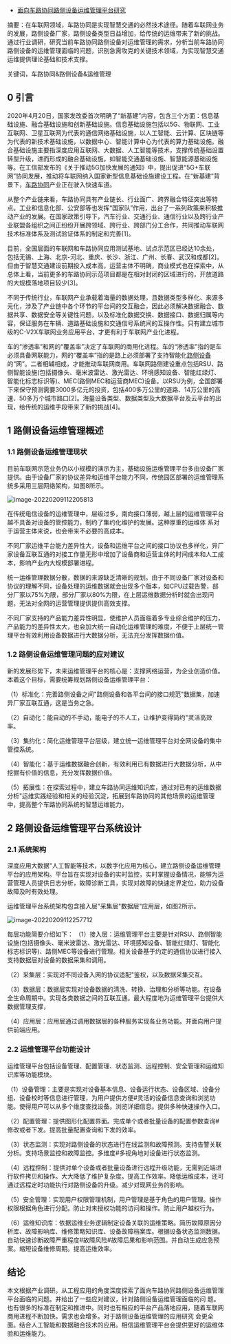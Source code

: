 - [面向车路协同路侧设备运维管理平台研究]()

摘要：在车联网领域，车路协同是实现智慧交通的必然技术途径。随着车联网业务的发展，路侧设备厂家，路侧设备类型日益增加，给传统的运维带来了新的挑战。通过行业调研，研究当前车路协同路侧设备对运维管理的需求，分析当前车路协同路侧设备的运维管理面临的问题，识别急需攻克的关键技术领域，为实现智慧交通运维提供理论基础和技术支撑。

关键词，车路协同&路侧设备&运维管理

## 0 引言

2020年4月20日，国家发改委首次明确了“新基建”内容，包含三个方面：信息基础设施、融合基础设施和创新基础设施。信息基础设施包括以5G、物联网、工业互联网、卫星互联网为代表的通信网络基础设施，以人工智能、云计算、区块链等为代表的新技术基础设施，以数据中心、智能计算中心为代表的算力基础设施。融合基础设施主要指深度应用互联网、大数据、人工智能等技术，支撑传统基础设置转型升级，进而形成的融合基础设施，如智能交通基础设施、智慧能源基础设施等。在工信部发布的《关于推动5G加快发展的通知》中，提出促进“5G+车联网”协同发展，推动将车联网纳入国家新型信息基础设施建设工程。在“新基建”背景下，[车路协同](http://www.chinaaet.com/tags/车路协同)产业正在驶入快速车道。

从整个产业链来看，车路协同具有产业链长、行业面广、跨界融合特征突出等特点。工业和信息化部、公安部等也发挥“国家队”作用，出台了一系列政策来积极推动产业的发展。在国家政策引导下，汽车行业、交通行业、通信行业以及跨行业产业联盟各组织之间正纷纷开展跨领域、跨行业、跨部门分工合作，共同推动车联网技术标准体系及测试验证体系的制定和完善[1]。

目前，全国层面的车联网和车路协同应用测试基地、试点示范区已经达10余处，包括无锡、上海、北京-河北、重庆、长沙、浙江、广州、长春、武汉和成都[2]。但由于智慧交通建设前期投入成本高，运营主体不明确，商业模式也在探索中，从总体上看，当前更多的车路协同示范项目都是在相对封闭的区域进行的，开放道路的大规模落地项目较少[3]。

不同于传统行业，车联网产业承载着海量的数据处理，且数据类型多样化、来源多元化，涉及了产业链中各个环节的平台间的交互融合，因此必须解决数据融合、数据共享、数据安全等关键性问题，以及标准化数据交换、数据接口、数据归属等内容，保证服务在车辆、道路基础设施和交通信号系统间的互操作性。只有建立城市级的C-V2X车联网业务应用平台，才更有利于车联网产业化进程。

车的“渗透率”和网的“覆盖率”决定了车联网的商用化进程。车的“渗透率”指的是车必须具备网联能力，网的“覆盖率”指的是路上必须部署了支持智能化[路侧设备](http://www.chinaaet.com/tags/路侧设备)的“网”。二者相辅相成，才能推动车联网商用。车联网路侧建设重点包括RSU、路侧智能设施(包括摄像头、毫米波雷达、激光雷达、环境感知设备、智能红绿灯、智能化标志标识等)、MEC(路侧MEC和运营商MEC)设备。以RSU为例，全国部署下来保守预测需要3000多亿元的投资，包括400多万公里的道路、14万公里的高速、50多万个城市路口[2]。海量设备类型、数据类型及大数据平台及云平台的出现，给传统的运维手段带来了新的挑战[4]。

## 1 路侧设备运维管理概述

### 1.1 路侧设备运维管理现状

目前车联网示范业务仍以小规模的演示为主，基础设施运维管理平台多由设备厂家提供。由于设备厂家的协议差异和运维平台能力不同，传统园区部署的运维管理系统多采用三层网络架构，如图8所示。

![image-20220209112205813](https://gitee.com/er-huomeng/l-img/raw/master/l-img/image-20220209112205813.png)

在传统电信设备的运维管理中，层级过多，南向接口薄弱，越上层的运维管理平台越不具备对设备的管控能力，制约了集约化维护的发展。这种厚重的运维体
系对于运营主体来说，也会带来不必要的高成本。

不同厂家运维平台能力差异性大，设备和运维平台之间的接口协议也多样化，异厂家设备互联互通的对接工作量无形中增加了设备商和运营主体的时间成本和人工成本，影响产业内大规模部署进程。

统一运维管理数据分散，数据的来源缺乏清晰的规划。由于不同设备厂家对设备和协议的理解不同，设备处理的运维数据就会出现多个版本，如CPU过载告警，部分厂家以75%为限，部分厂家以80%为限，在上层运维数据分析时就会出现问题，无法对全网的运营管理提供提供高效支撑。

不同厂家支持的产品能力差异性明显，使维护人员面临着多专业综合维护的压力，产品能力的差异性太大，也会加大统一自动化运维管理的难度，不便于上层统一管理平台有效利用设备数据进行大数据分析，无法充分发挥数据价值。

### 1.2 路侧设备运维管理问题的应对建议

新的发展形势下，未来运维管理平台的核心是：支撑网络运营，为企业创造价值。本着这个目标，需要统筹规划路侧设备运维管理平台：

（1）标准化：完善路侧设备之间"路侧设备和各平台间的接口规范"数据集，加速异厂家互联互通，这是当务之急。

（2）自动化：能自动的不手动，能电子的不人工，让维护变得简约"灵活高效率。

（3）集约化：简化运维管理平台层级，建立统一运维管理平台对全网设备的集中管控系统。

（4）智能化：基于运维数据融合创新，有效利用已有数据进行大数据分析，从中挖掘有价值的信息，充分发挥数据价值。

（5）拓展性：在探索过程中，建立车路协同运维知识库，通过对已有的运维数据分析"运维实践经验和相关的经验沉淀，拓展到车路协同的其他场景的运维管理
中，提高整个车路协同系统的智慧运维能力。

## 2 路侧设备运维管理平台系统设计

### 2.1 系统架构

深度应用大数据"人工智能等技术，以数字化应用为核心，建立路侧设备运维管理平台的应用架构。平台旨在实现对设备的实时监控，实时掌握设备情况，能够为运营管理人员提供日志分析，故障诊断工具，实现对故障的快速定界定位，助力设备故障及时有效处理。

运维管理平台系统架构包含接入层"采集层"数据层"应用层，如图2所示。

![image-20220209112257712](https://gitee.com/er-huomeng/l-img/raw/master/l-img/image-20220209112257712.png)	

每层功能简要介绍如下：
（1）接入层：运维管理平台主要是针对RSU、路侧智能设施(包括摄像头、毫米波雷达、激光雷达、环境感知设备、智能红绿灯、智能化标志标识等)、路侧MEC等设备进行管理。相关设备基于约定的通信协议进行接入支持数据层对设备的数据采集和调用。

（2）采集层：实现对不同设备入网的协议适配"鉴权，以及数据采集交互。

（3）数据层：数据层实现对设备数据的清洗、转换、治理和分析等功能。在设备全生命周期中。实现各类数据之间的互联互通。最大程度地为运维管理平台提供大数据管理支撑，

（4）应用层：应用层通过调用数据层的各种服务实现各业务功能。并面向用户提供前端应用。

### 2.2 运维管理平台功能设计

运维管理平台包括设备管理、配置管理、状态监测、远程控制、安全管理和运维知识库等功能模块。

（1）设备管理：主要是实现对设备基本信息、设备运行状态、设备区域、设备分组、设备校时等信息进行管理，为用户提供方便#灵活的设备信息查询和浏览功能。使得用户可以从多个维度查找设备。浏览详细信息。提供多种快速操作入口。

（2）配置管理：提供图形化配置界面。完成单个或者批量设备的配置参数查询#修改或者下发。提高批量配置查询和下发的效率。

（3）状态监测：实现对路侧设备的状态进行在线监测和故障预测。支持告警关联分析。支持场景监控和故障监控。多维度#多视角地对设备进行状态监测。

（4）远程控制：提供对单个设备或者批量设备进行远程升级功能，无需到近端进行软件拷贝和操作。大大降低了维护复杂度。提高工作效率。降低运维成本，还可通过远程定时功能执行对路侧设备的升级。减少对现网业务的影响。

（5）安全管理：实现用户权限管理机制，用户管理是基于角色的用户管理。操作权限根据角色进行分配。防止对未授权功能的访问和操作。防止用户越权行为。

（6）运维知识库：依据运维业务逻辑制定设备关联的运维策略。简历故障原因分析库、故障影响库、维修策略知识库、设备故障档案库。根据设备状态监测数据。自动快速诊断故障严重程度#故障风险#故障后果和影响范围。并自动生成应急预案。缩短设备维修周期。提高运维效率。

## 结论

本文根据产业调研。从工程应用的角度深度探索了面向车路协同路侧设备运维管理平台面临的问题。并给出了一些应对建议，针对路侧设备运维管理面临的问
题。也有很多的标准在制定和推进中。同时也有相应的平台产品落地应用，随着车联网商用进程不断加快。需求也会增多。对于路侧设备运维管理的应用研究
会更全面。结合人工智能和数据融合技术的应用。相信运维管理平台会提供更好的运维体验和运维能力。

